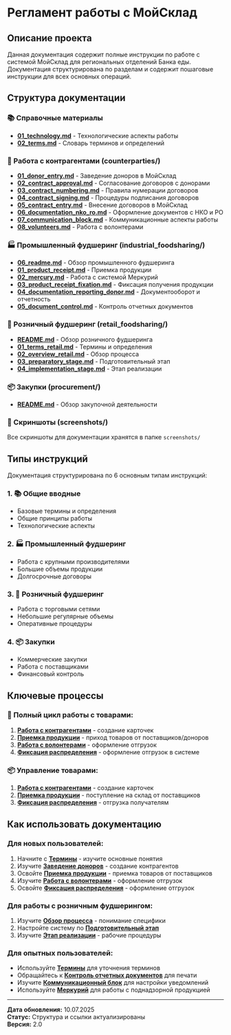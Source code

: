 # Регламент работы с МойСклад

## Описание проекта

Данная документация содержит полные инструкции по работе с системой МойСклад для региональных отделений Банка еды. Документация структурирована по разделам и содержит пошаговые инструкции для всех основных операций.

## Структура документации

### 📚 Справочные материалы
- **[01_technology.md](01_technology.md)** - Технологические аспекты работы
- **[02_terms.md](02_terms.md)** - Словарь терминов и определений

### 👥 Работа с контрагентами (counterparties/)
- **[01_donor_entry.md](counterparties/01_donor_entry.md)** - Заведение доноров в МойСклад
- **[02_contract_approval.md](counterparties/02_contract_approval.md)** - Согласование договоров с донорами
- **[03_contract_numbering.md](counterparties/03_contract_numbering.md)** - Правила нумерации договоров
- **[04_contract_signing.md](counterparties/04_contract_signing.md)** - Процедуры подписания договоров
- **[05_contract_entry.md](counterparties/05_contract_entry.md)** - Внесение договоров в МойСклад
- **[06_documentation_nko_ro.md](counterparties/06_documentation_nko_ro.md)** - Оформление документов с НКО и РО
- **[07_communication_block.md](counterparties/07_communication_block.md)** - Коммуникационные аспекты работы
- **[08_volunteers.md](counterparties/08_volunteers.md)** - Работа с волонтерами

### 🏭 Промышленный фудшеринг (industrial_foodsharing/)
- **[06_readme.md](industrial_foodsharing/06_readme.md)** - Обзор промышленного фудшеринга
- **[01_product_receipt.md](industrial_foodsharing/01_product_receipt.md)** - Приемка продукции
- **[02_mercury.md](industrial_foodsharing/02_mercury.md)** - Работа с системой Меркурий
- **[03_product_receipt_fixation.md](industrial_foodsharing/03_product_receipt_fixation.md)** - Фиксация получения продукции
- **[04_documentation_reporting_donor.md](industrial_foodsharing/04_documentation_reporting_donor.md)** - Документооборот и отчетность
- **[05_document_control.md](industrial_foodsharing/05_document_control.md)** - Контроль отчетных документов

### 🏪 Розничный фудшеринг (retail_foodsharing/)
- **[README.md](retail_foodsharing/README.md)** - Обзор розничного фудшеринга
- **[01_terms_retail.md](retail_foodsharing/01_terms_retail.md)** - Термины и определения
- **[02_overview_retail.md](retail_foodsharing/02_overview_retail.md)** - Обзор процесса
- **[03_preparatory_stage.md](retail_foodsharing/03_preparatory_stage.md)** - Подготовительный этап
- **[04_implementation_stage.md](retail_foodsharing/04_implementation_stage.md)** - Этап реализации

### 📦 Закупки (procurement/)
- **[README.md](procurement/README.md)** - Обзор закупочной деятельности

### 📸 Скриншоты (screenshots/)
Все скриншоты для документации хранятся в папке `screenshots/`

## Типы инструкций

Документация структурирована по 6 основным типам инструкций:

### 1. 📚 Общие вводные
- Базовые термины и определения
- Общие принципы работы
- Технологические аспекты

### 2. 🏭 Промышленный фудшеринг
- Работа с крупными производителями
- Большие объемы продукции
- Долгосрочные договоры

### 3. 🏪 Розничный фудшеринг
- Работа с торговыми сетями
- Небольшие регулярные объемы
- Оперативные процедуры

### 4. 📦 Закупки
- Коммерческие закупки
- Работа с поставщиками
- Финансовый контроль

## Ключевые процессы

### 🔄 Полный цикл работы с товарами:
1. **[Работа с контрагентами](counterparties/01_donor_entry.md)** - создание карточек
2. **[Приемка продукции](industrial_foodsharing/01_product_receipt.md)** - приход товаров от поставщиков/доноров
3. **[Работа с волонтерами](counterparties/08_volunteers.md)** - оформление отгрузок
4. **[Фиксация распределения](industrial_foodsharing/03_product_receipt_fixation.md)** - оформление отгрузок в системе

### 📦 Управление товарами:
1. **[Работа с контрагентами](counterparties/01_donor_entry.md)** - создание карточек
2. **[Приемка продукции](industrial_foodsharing/01_product_receipt.md)** - поступление на склад от поставщиков
3. **[Фиксация распределения](industrial_foodsharing/03_product_receipt_fixation.md)** - отгрузка получателям

## Как использовать документацию

### Для новых пользователей:
1. Начните с **[Термины](02_terms.md)** - изучите основные понятия
2. Изучите **[Заведение доноров](counterparties/01_donor_entry.md)** - создание контрагентов
3. Освойте **[Приемка продукции](industrial_foodsharing/01_product_receipt.md)** - приемка товаров от поставщиков
4. Изучите **[Работа с волонтерами](counterparties/08_volunteers.md)** - оформление отгрузок
5. Освойте **[Фиксация распределения](industrial_foodsharing/03_product_receipt_fixation.md)** - оформление отгрузок

### Для работы с розничным фудшерингом:
1. Изучите **[Обзор процесса](retail_foodsharing/02_overview_retail.md)** - понимание специфики
2. Настройте систему по **[Подготовительный этап](retail_foodsharing/03_preparatory_stage.md)**
3. Изучите **[Этап реализации](retail_foodsharing/04_implementation_stage.md)** - рабочие процедуры

### Для опытных пользователей:
- Используйте **[Термины](02_terms.md)** для уточнения терминов
- Обращайтесь к **[Контроль отчетных документов](industrial_foodsharing/05_document_control.md)** для печати
- Изучите **[Коммуникационный блок](counterparties/07_communication_block.md)** для настройки уведомлений
- Используйте **[Меркурий](industrial_foodsharing/02_mercury.md)** для работы с поднадзорной продукцией

---

**Дата обновления:** 10.07.2025  
**Статус:** Структура и ссылки актуализированы  
**Версия:** 2.0